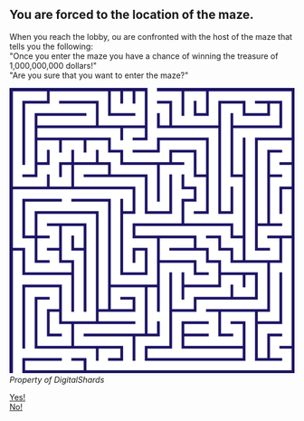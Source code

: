 ## You are forced to the location of the maze.
When you reach the lobby, ou are confronted with the host of the maze that tells you the following:   
"Once you enter the maze you have a chance of winning the treasure of 1,000,000,000 dollars!"   
"Are you sure that you want to enter the maze?"

![Maze](../images/maze.png)  
_Property of DigitalShards_
   
[Yes!](enter-maze.md)   
[No!](enter-maze-no.md)